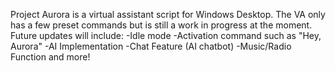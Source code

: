 Project Aurora is a virtual assistant script for Windows Desktop. The VA only has a few preset commands but is still a work in progress at the moment. Future updates will include:
-Idle mode 
-Activation command such as "Hey, Aurora"
-AI Implementation
-Chat Feature (AI chatbot)
-Music/Radio Function
and more!
